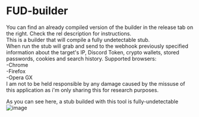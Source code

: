 # FUD-builder
You can find an already compiled version of the builder in the release tab on the right. Check the rel description for instructions. <br />
This is a builder that will compile a fully undetectable stub. <br />
When run the stub will grab and send to the webhook previously specified information about the target's IP, Discord Token, crypto wallets, stored passwords, cookies and search history.
Supported browsers: <br />
-Chrome <br />
-Firefox <br />
-Opera GX <br />
I am not to be held responsible by any damage caused by the missuse of this application as i'm only sharing this for research purposes.

As you can see here, a stub builded with this tool is fully-undetectable
![image](https://user-images.githubusercontent.com/72304723/188335366-535c2a96-098d-4368-b708-db1f7986b875.png)

